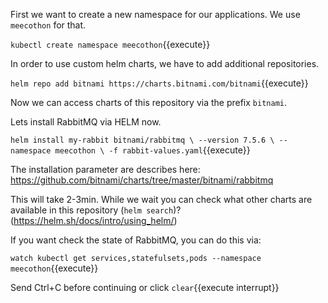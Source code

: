 First we want to create a new namespace for our applications. We use `meecothon` for that.

`kubectl create namespace meecothon`{{execute}}

In order to use custom helm charts, we have to add additional repositories.

`helm repo add bitnami https://charts.bitnami.com/bitnami`{{execute}}

Now we can access charts of this repository via the prefix `bitnami`. 

Lets install RabbitMQ via HELM now.

`helm install my-rabbit bitnami/rabbitmq \
--version 7.5.6 \
--namespace meecothon \
-f rabbit-values.yaml`{{execute}}

The installation parameter are describes here: https://github.com/bitnami/charts/tree/master/bitnami/rabbitmq

This will take 2-3min. While we wait you can check what other charts are available in this repository (`helm search`)? (https://helm.sh/docs/intro/using_helm/)

If you want check the state of RabbitMQ, you can do this via:

`watch kubectl get services,statefulsets,pods --namespace meecothon`{{execute}}

Send Ctrl+C before continuing or click `clear`{{execute interrupt}}